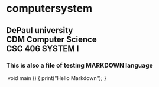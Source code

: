 
computersystem
=====
DePaul university    
CDM Computer Science     
CSC 406 SYSTEM I
-----
### This is also a file of testing MARKDOWN language

  void main ()
  {
  print("Hello Markdown");
  }

